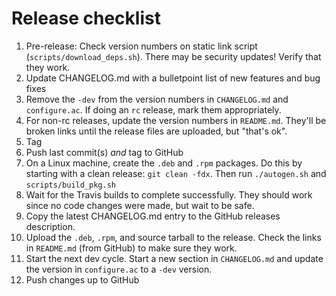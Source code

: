 # Release checklist

  1. Pre-release: Check version numbers on static link script
     (`scripts/download_deps.sh`). There may be security updates! Verify that
     they work.
  2. Update CHANGELOG.md with a bulletpoint list of new features and bug fixes
  3. Remove the `-dev` from the version numbers in `CHANGELOG.md` and `configure.ac`. If
     doing an `rc` release, mark them appropriately.
  4. For non-rc releases, update the version numbers in `README.md`. They'll be
     broken links until the release files are uploaded, but "that's ok".
  5. Tag
  6. Push last commit(s) *and* tag to GitHub
  7. On a Linux machine, create the `.deb` and `.rpm` packages. Do this by
     starting with a clean release: `git clean -fdx`. Then run `./autogen.sh` and
     `scripts/build_pkg.sh`
  8. Wait for the Travis builds to complete successfully. They should work since
     no code changes were made, but wait to be safe.
  9. Copy the latest CHANGELOG.md entry to the GitHub releases description.
  10. Upload the `.deb`, `.rpm`, and source tarball to the release. Check the
     links in `README.md` (from GitHub) to make sure they work.
  11. Start the next dev cycle. Start a new section in `CHANGELOG.md` and
      update the version in `configure.ac` to a `-dev` version.
  12. Push changes up to GitHub

